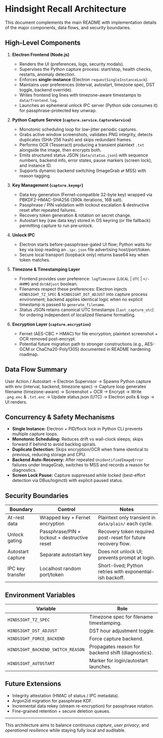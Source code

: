 # Hindsight Recall Architecture

This document complements the main README with implementation details of the major components, data flows, and security boundaries.

## High-Level Components

1. **Electron Frontend (Node.js)**
	- Renders the UI (preferences, logs, security modals).
	- Supervises the Python capture process: start/stop, health checks, restarts, anomaly detection.
	- Enforces **single-instance** (Electron `requestSingleInstanceLock`).
	- Maintains user preferences (interval, autostart, timezone spec, DST toggle, backend override).
	- Writes frontend log lines with timezone-aware timestamps to `data/frontend.log`.
	- Launches an ephemeral unlock IPC server (Python side consumes it) for passphrase-protected key unwrap.

2. **Python Capture Service (`capture.service.CaptureService`)**
	- Monotonic scheduling loop for low-jitter periodic captures.
	- Grabs active window screenshots, validates PNG integrity, detects duplicates (SHA-256 hash) and skips redundant frames.
	- Performs OCR (Tesseract) producing a transient plaintext `.txt` alongside the image, then encrypts both.
	- Emits structured status JSON (`data/status.json`) with sequence numbers, backend info, error states, pause markers (screen lock), and instance ID.
	- Supports dynamic backend switching (ImageGrab ⇄ MSS) with reason tagging.

3. **Key Management (`capture.keymgr`)**
	- Data key generation (Fernet-compatible 32-byte key) wrapped via PBKDF2-HMAC-SHA256 (390k iterations, 16B salt).
	- Passphrase / PIN validation with lockout escalation & destructive reset after repeated failures.
	- Recovery token generation & rotation on secret change.
	- Autostart key (raw data key) stored in OS keyring (or file fallback) permitting capture to run pre‑unlock.

4. **Unlock IPC**
	- Electron starts before-passphrase-gated UI flow; Python waits for key via loop reading an `.ipc.json` file advertising host/port/token.
	- Secure local transport (loopback only) returns base64 key when token matches.

5. **Timezone & Timestamping Layer**
	- Frontend provides user preference: `logTimezone` (`LOCAL` | `UTC` | `+/-HHMM`) and `dstAdjust` boolean.
	- Filenames respect these preferences: Electron injects `HINDSIGHT_TZ_SPEC` & `HINDSIGHT_DST_ADJUST` into capture process environment; backend applies identical logic when no explicit timestamp is passed to `generate_filename`.
	- Status JSON retains canonical UTC timestamps (`last_capture_utc`) for ordering independent of localized filename formatting.

6. **Encryption Layer (`capture.encryption`)**
	- Fernet (AES-CBC + HMAC) for file encryption; plaintext screenshot + OCR removed post-encrypt.
	- Potential future migration path to stronger constructions (e.g., AES-GCM or ChaCha20-Poly1305) documented in README hardening roadmap.

## Data Flow Summary

User Action / Autostart → Electron Supervisor → Spawns Python capture with env (interval, backend, timezone spec) → Capture loop generates filename (timezone-aware) → Screenshot + OCR → Encrypt → Write `.png.enc` & `.txt.enc` → Update status.json (UTC) → Electron polls & logs → UI renders.

## Concurrency & Safety Mechanisms

- **Single Instance:** Electron + PID/flock lock in Python CLI prevents multiple capture loops.
- **Monotonic Scheduling:** Reduces drift vs wall-clock sleeps; skips forward if behind to avoid backlog spirals.
- **Duplicate Detection:** Skips encryption/OCR when frame identical to previous, reducing storage and CPU.
- **Backend Auto-Recovery:** After repeated `UnidentifiedImageError` failures under ImageGrab, switches to MSS and records a reason for diagnostics.
- **Screen Lock Pause:** Capture suppressed while locked (best-effort detection via DBus/loginctl) with explicit paused status.

## Security Boundaries

| Boundary | Control | Notes |
| -------- | ------- | ----- |
| At-rest data | Wrapped key + Fernet encryption | Plaintext only transient in `data/plain/` each cycle. |
| Unlock gating | Passphrase/PIN + lockout + destructive reset | Recovery token required post-reset for future recovery flow. |
| Autostart capture | Separate autostart key | Does not unlock UI; prevents prompt at login. |
| IPC key transfer | Localhost random port/token | Short-lived; Python retries with exponential-ish backoff. |

## Environment Variables

| Variable | Role |
| -------- | ---- |
| `HINDSIGHT_TZ_SPEC` | Timezone spec for filename timestamping. |
| `HINDSIGHT_DST_ADJUST` | DST hour adjustment toggle. |
| `HINDSIGHT_FORCE_BACKEND` | Force capture backend. |
| `HINDSIGHT_BACKEND_SWITCH_REASON` | Propagates reason for backend shift (diagnostics). |
| `HINDSIGHT_AUTOSTART` | Marker for login/autostart launches. |

## Future Extensions

- Integrity attestation (HMAC of status / IPC metadata).
- Argon2id migration for passphrase KDF.
- Incremental data rekey (stream re-encryption) for passphrase rotation.
- Fine-grained retention + secure deletion queues.

---

This architecture aims to balance *continuous capture*, *user privacy*, and *operational resilience* while staying fully local and auditable.
